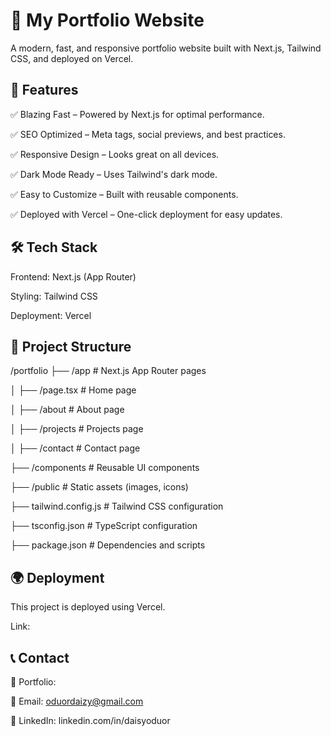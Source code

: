 # 🚀 My Portfolio Website
A modern, fast, and responsive portfolio website built with Next.js, Tailwind CSS, and deployed on Vercel.

<!-- Screenshot -->

## 📌 Features
✅ Blazing Fast – Powered by Next.js for optimal performance.

✅ SEO Optimized – Meta tags, social previews, and best practices.

✅ Responsive Design – Looks great on all devices.

✅ Dark Mode Ready – Uses Tailwind's dark mode.

✅ Easy to Customize – Built with reusable components.

✅ Deployed with Vercel – One-click deployment for easy updates.

## 🛠 Tech Stack
Frontend: Next.js (App Router)

Styling: Tailwind CSS

Deployment: Vercel



## 📁 Project Structure

/portfolio
 ├── /app             # Next.js App Router pages
 
 │   ├── /page.tsx    # Home page
 
 │   ├── /about       # About page
 
 │   ├── /projects    # Projects page
 
 │   ├── /contact     # Contact page
 
 ├── /components      # Reusable UI components
 
 ├── /public          # Static assets (images, icons)
 
 ├── tailwind.config.js  # Tailwind CSS configuration
 
 ├── tsconfig.json        # TypeScript configuration
 
 ├── package.json        # Dependencies and scripts



## 🌍 Deployment
This project is deployed using Vercel.

Link: 

## 📞 Contact
💼 Portfolio:

📧 Email: oduordaizy@gmail.com

📍 LinkedIn: linkedin.com/in/daisyoduor
